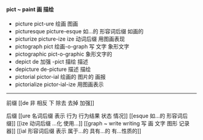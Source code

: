 #### pict ~ paint 画 描绘

- picture pict-ure 绘画 图画
- picturesque picture-esque 如...的 形容词后缀  如画的
- picturize picture-ize ize 动词后缀 用图画表现
- pictograph pict 绘画-o-graph 写  文字  象形文字 
- pictographic pict-o-graphic 象形文字的
- depict de 加强 -pict 描绘 描述
- depicture de-picture 描述 描绘
- pictorial pictor-ial 绘画的 图片的  画报
- pictorialize pictor-ial-ize 用图画表示

---
前缀 
[[de   非 相反 下 除去 去掉 加强]]

后缀
[[ure 名词后缀  表示 行为 行为结果 状态 情况]]
[[esque 如...的 形容词后缀]]
[[ize 动词后缀 ...化 使用...]]
[[graph ~ write writing 写  画 文字 图形 记录器]]
[[ial 形容词后缀 表示 属于...的 具有...的 有...性质的]]